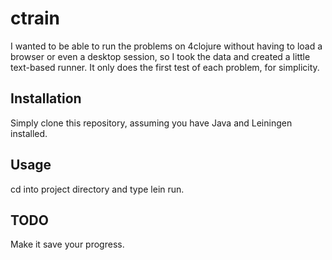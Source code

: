 # ctrain

I wanted to be able to run the problems on 4clojure without having to load a browser or even a desktop session, so I took the data and created a little text-based runner. It only does the first test of each problem, for simplicity. 

## Installation

Simply clone this repository, assuming you have Java and Leiningen installed.

## Usage

cd into project directory and type lein run.

## TODO

Make it save your progress.
